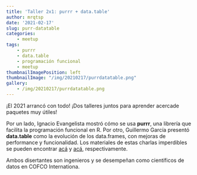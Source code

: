 ```yaml
---
title: 'Taller 2x1: purrr + data.table'
author: mrqtsp
date: '2021-02-17'
slug: purr-datatable
categories:
    - meetup
tags:
    - purrr
    - data.table
    - programación funcional
    - meetup
thumbnailImagePosition: left
thumbnailImage: "/img/20210217/purrdatatable.png"
gallery:
    - /img/20210217/purrdatatable.png
---
```


¡El 2021 arrancó con todo! ¡Dos talleres juntos para aprender acercade paquetes muy útiles!

Por un lado, Ignacio Evangelista mostró cómo se usa **purrr**, una librería que facilita la programación funcional en R. Por otro, Guillermo García presentó **data.table** como la evolución de los data.frames, con mejoras de performance y funcionalidad. 
Los materiales de estas charlas imperdibles se pueden encontrar [acá](https://github.com/renrosario/Presentaciones/tree/master/20210217_menos_for_mas_purrr) y [acá](https://github.com/renrosario/Presentaciones/tree/master/20210217_datatable), respectivamente.

Ambos disertantes son ingenieros y se desempeñan como científicos de datos en COFCO Internationa.

<!--more-->
    
